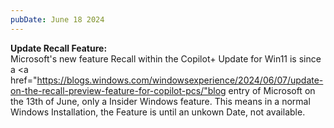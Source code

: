 ```yaml
---
pubDate: June 18 2024
---
```


**Update Recall Feature:** <br>
Microsoft's new feature Recall within the Copilot+ Update for Win11 is since a <a href="https://blogs.windows.com/windowsexperience/2024/06/07/update-on-the-recall-preview-feature-for-copilot-pcs/"blog entry of Microsoft on the 13th of June, only a Insider Windows feature. This means in a normal Windows Installation, the Feature is until an unkown Date, not available.
